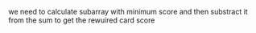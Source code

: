we need to calculate subarray with minimum score and then substract it from the sum to get the rewuired card score